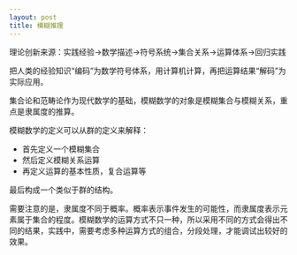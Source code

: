 ```yaml
---
layout: post
title: 模糊推理
---
```


理论创新来源：实践经验->数学描述->符号系统->集合关系->运算体系->回归实践

把人类的经验知识“编码”为数学符号体系，用计算机计算，再把运算结果“解码”为实际应用。

集合论和范畴论作为现代数学的基础，模糊数学的对象是模糊集合与模糊关系，重点是隶属度的推算。

模糊数学的定义可以从群的定义来解释：

- 首先定义一个模糊集合
- 然后定义模糊关系运算
- 再定义运算的基本性质，复合运算等

最后构成一个类似于群的结构。

需要注意的是，隶属度不同于概率。概率表示事件发生的可能性，而隶属度表示元素属于集合的程度。模糊数学的运算方式不只一种，所以采用不同的方式会得出不同的结果，实践中，需要考虑多种运算方式的组合，分段处理，才能调试出较好的效果。
